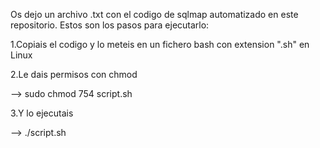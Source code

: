 Os dejo un archivo .txt con el codigo de sqlmap automatizado en este repositorio. Estos son los pasos para ejecutarlo:



1.Copiais el codigo y lo meteis en un fichero bash con extension ".sh" en Linux



2.Le dais permisos con chmod

  --> sudo chmod 754 script.sh
  


3.Y lo ejecutais

  --> ./script.sh
